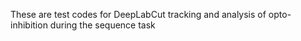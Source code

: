 These are test codes for DeepLabCut tracking and analysis of opto-inhibition during the sequence task